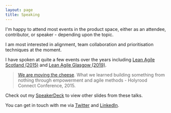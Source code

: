 ```yaml
---
layout: page
title: Speaking
---
```

I'm happy to attend most events in the product space, either as an attendee, contributor, or speaker - depending upon the topic.

I am most interested in alignment, team collaboration and prioritisation techniques at the moment.

I have spoken at quite a few events over the years including [Lean Agile Scotland (2015)](http://leanagile.scot/) and [Lean Agile Glasgow (2019)](https://www.meetup.com/Lean-Agile-Glasgow/).

> [We are moving the cheese](https://speakerdeck.com/calumshepherd/we-are-moving-the-cheese). What we learned building something from nothing through empowerment and agile methods - Holyrood Connect Conference, 2015.

Check out my [SpeakerDeck](https://speakerdeck.com/calumshepherd) to view other slides from these talks.

You can get in touch with me via [Twitter](https://twitter.com/calumshepherd) and [LinkedIn](https://uk.linkedin.com/in/calumshepherd).
